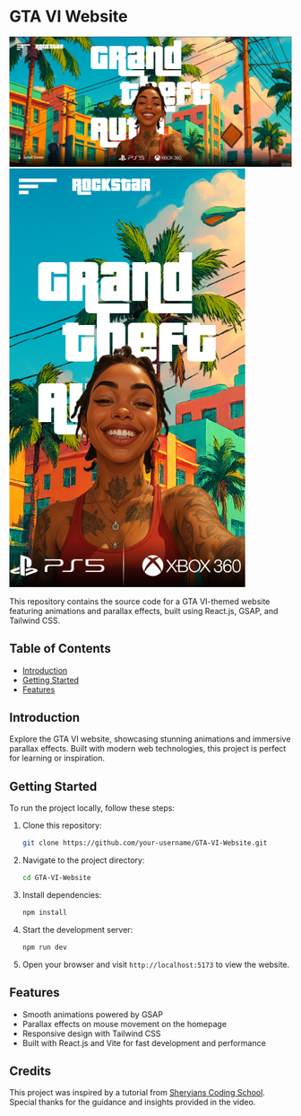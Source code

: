 # GTA VI Website
![GTA VI](./public/Screenshot1.png)
![GTA VI](./public/Screenshot3.png)

This repository contains the source code for a GTA VI-themed website featuring animations and parallax effects, built using React.js, GSAP, and Tailwind CSS.

## Table of Contents

- [Introduction](#introduction)
- [Getting Started](#getting-started)
- [Features](#features)

## Introduction

Explore the GTA VI website, showcasing stunning animations and immersive parallax effects. Built with modern web technologies, this project is perfect for learning or inspiration.

## Getting Started

To run the project locally, follow these steps:

1. Clone this repository:
   ```bash
   git clone https://github.com/your-username/GTA-VI-Website.git
   ```
2. Navigate to the project directory:
   ```bash
   cd GTA-VI-Website
   ```
3. Install dependencies:
   ```bash
   npm install
   ```
4. Start the development server:
   ```bash
   npm run dev
   ```
5. Open your browser and visit `http://localhost:5173` to view the website.

## Features

- Smooth animations powered by GSAP
- Parallax effects on mouse movement on the homepage
- Responsive design with Tailwind CSS
- Built with React.js and Vite for fast development and performance

## Credits

This project was inspired by a tutorial from [Sheryians Coding School](https://www.youtube.com/@sheryians). Special thanks for the guidance and insights provided in the video.

